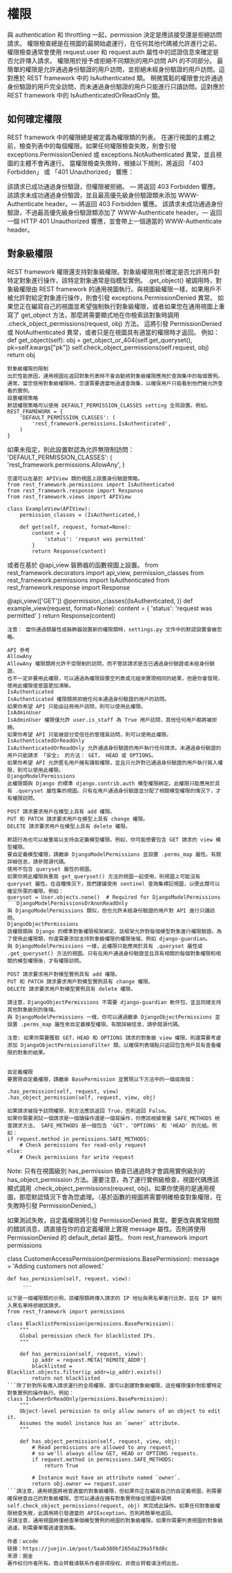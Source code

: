 # 權限
與 authentication 和 throttling 一起，permission 決定是應該接受還是拒絕訪問請求。
權限檢查總是在視圖的最開始處運行，在任何其他代碼被允許進行之前。權限檢查通常會使用 request.user 和 request.auth 屬性中的認證信息來確定是否允許傳入請求。
權限用於授予或拒絕不同類別的用戶訪問 API 的不同部分。
最簡單的權限是允許通過身份驗證的用戶訪問，並拒絕未經身份驗證的用戶訪問。這對應於 REST framework 中的 IsAuthenticated 類。
稍微寬鬆的權限會允許通過身份驗證的用戶完全訪問，而未通過身份驗證的用戶只能進行只讀訪問。這對應於 REST framework 中的 IsAuthenticatedOrReadOnly 類。

## 如何確定權限
REST framework 中的權限總是被定義為權限類的列表。
在運行視圖的主體之前，檢查列表中的每個權限。如果任何權限檢查失敗，則會引發 exceptions.PermissionDenied 或 exceptions.NotAuthenticated 異常，並且視圖的主體不會再運行。
當權限檢查失敗時，根據以下規則，將返回 「403 Forbidden」 或 「401 Unauthorized」 響應：

該請求已成功通過身份驗證，但權限被拒絕。 — 將返回 403 Forbidden 響應。
該請求未成功通過身份驗證，並且最高優先級身份驗證類未添加 WWW-Authenticate header。— 將返回 403 Forbidden 響應。
該請求未成功通過身份驗證，不過最高優先級身份驗證類添加了 WWW-Authenticate header。— 返回一個 HTTP 401 Unauthorized 響應，並會帶上一個適當的 WWW-Authenticate header。

## 對象級權限
REST framework 權限還支持對象級權限。對象級權限用於確定是否允許用戶對特定對象進行操作，該特定對象通常是指模型實例。
.get_object() 被調用時，對象級權限由 REST framework 的通用視圖執行。與視圖級權限一樣，如果用戶不被允許對給定對象進行操作，則會引發 exceptions.PermissionDenied 異常。
如果您正在編寫自己的視圖並希望強制執行對象級權限，或者如果您在通用視圖上重寫了 get_object 方法，那麼將需要顯式地在你檢索該對象時調用 .check_object_permissions(request, obj) 方法。
這將引發 PermissionDenied 或 NotAuthenticated 異常，或者只是在視圖具有適當的權限時才返回。
例如：
def get_object(self):
    obj = get_object_or_404(self.get_queryset(), pk=self.kwargs["pk"])
    self.check_object_permissions(self.request, obj)
    return obj
```
對象級權限的限制
出於性能原因，通用視圖在返回對象列表時不會自動將對象級權限應用於查詢集中的每個實例。
通常，當您使用對象級權限時，您還需要適當地過濾查詢集，以確保用戶只能看到他們被允許查看的實例。
設置權限策略
默認權限策略可以使用 DEFAULT_PERMISSION_CLASSES setting 全局設置。例如。
REST_FRAMEWORK = {
    'DEFAULT_PERMISSION_CLASSES': (
        'rest_framework.permissions.IsAuthenticated',
    )
}
```
如果未指定，則此設置默認為允許無限制訪問：
'DEFAULT_PERMISSION_CLASSES': (
   'rest_framework.permissions.AllowAny',
)
```
您還可以在基於 APIView 類的視圖上設置身份驗證策略。
from rest_framework.permissions import IsAuthenticated
from rest_framework.response import Response
from rest_framework.views import APIView

class ExampleView(APIView):
    permission_classes = (IsAuthenticated,)

    def get(self, request, format=None):
        content = {
            'status': 'request was permitted'
        }
        return Response(content)
```
或者在基於 @api_view 裝飾器的函數視圖上設置。
from rest_framework.decorators import api_view, permission_classes
from rest_framework.permissions import IsAuthenticated
from rest_framework.response import Response

@api_view(['GET'])
@permission_classes((IsAuthenticated, ))
def example_view(request, format=None):
    content = {
        'status': 'request was permitted'
    }
    return Response(content)
```
注意： 當你通過類屬性或裝飾器設置新的權限類時，settings.py 文件中的默認設置會被忽略。

API 參考
AllowAny
AllowAny 權限類將允許不受限制的訪問，而不管該請求是否已通過身份驗證或未經身份驗證。
也不一定非要用此權限，可以通過為權限設置空列表或元組來實現相同的結果，但是你會發現，使用此權限使意圖更加清晰。
IsAuthenticated
IsAuthenticated 權限類將拒絕任何未通過身份驗證的用戶的訪問。
如果你希望 API 只能由註冊用戶訪問，則可以使用此權限。
IsAdminUser
IsAdminUser 權限僅允許 user.is_staff 為 True 用戶訪問，其他任何用戶都將被拒絕。
如果你希望 API 只能被部分受信任的管理員訪問，則可以使用此權限。
IsAuthenticatedOrReadOnly
IsAuthenticatedOrReadOnly 允許通過身份驗證的用戶執行任何請求。未通過身份驗證的用戶只能請求 「安全」 的方法： GET， HEAD 或 OPTIONS。
如果你希望 API 允許匿名用戶擁有讀取權限，並且只允許對已通過身份驗證的用戶執行寫入權限，則可以使用此權限。
DjangoModelPermissions
此權限類與 Django 的標準 django.contrib.auth 模型權限綁定。此權限只能應用於具有 .queryset 屬性集的視圖。只有在用戶通過身份驗證並分配了相關模型權限的情況下，才有權限訪問。

POST 請求要求用戶在模型上具有 add 權限。
PUT 和 PATCH 請求要求用戶在模型上具有 change 權限。
DELETE 請求要求用戶在模型上具有 delete 權限。

默認行為也可以被重寫以支持自定義模型權限。例如，你可能想要包含 GET 請求的 view 模型權限。
要自定義模型權限，請繼承 DjangoModelPermissions 並設置 .perms_map 屬性。有關詳細信息，請參閱源代碼。
使用不包含 queryset 屬性的視圖。
如果你將此權限與重寫 get_queryset() 方法的視圖一起使用，則視圖上可能沒有 queryset 屬性。在這種情況下，我們建議使用 sentinel 查詢集標記視圖，以便此類可以確定所需的權限。例如：
queryset = User.objects.none()  # Required for DjangoModelPermissions
```DjangoModelPermissionsOrAnonReadOnly
與 DjangoModelPermissions 類似，但也允許未經身份驗證的用戶對 API 進行只讀訪問。
DjangoObjectPermissions
該權限類與 Django 的標準對象權限框架綁定，該框架允許對每個模型對象進行權限驗證。為了使用此權限類，你還需要添加支持對象級權限的權限後端，例如 django-guardian。
與 DjangoModelPermissions 一樣，此權限只能應用於具有 .queryset 屬性或 .get_queryset() 方法的視圖。只有在用戶通過身份驗證並且具有相關的每個對象權限和相關的模型權限後，才有權限訪問。

POST 請求要求用戶對模型實例具有 add 權限。
PUT 和 PATCH 請求要求用戶對模型實例具有 change 權限。
DELETE 請求要求用戶對模型實例具有 delete 權限。

請注意，DjangoObjectPermissions 不需要 django-guardian 軟件包，並且同樣支持其他對象級別的後端。
與 DjangoModelPermissions 一樣，你可以通過繼承 DjangoObjectPermissions 並設置 .perms_map 屬性來自定義模型權限。有關詳細信息，請參閱源代碼。

注意: 如果你需要獲取 GET，HEAD 和 OPTIONS 請求的對象級 view 權限，則還需要考慮添加 DjangoObjectPermissionsFilter 類，以確保列表端點只返回包含用戶具有查看權限的對象的結果。


自定義權限
要實現自定義權限，請繼承 BasePermission 並實現以下方法中的一個或兩個：

.has_permission(self, request, view)
.has_object_permission(self, request, view, obj)

如果請求被授予訪問權限，則方法應該返回 True，否則返回 False。
如果你需要測試一個請求是一個讀操作還是一個寫操作，你應該根據常量 SAFE_METHODS 檢查請求方法， SAFE_METHODS 是一個包含 'GET'，'OPTIONS' 和 'HEAD' 的元組。例如：
if request.method in permissions.SAFE_METHODS:
    # Check permissions for read-only request
else:
    # Check permissions for write request
```
Note: 只有在視圖級別 has_permission 檢查已通過時才會調用實例級別的 has_object_permission 方法。還要注意，為了運行實例級檢查，視圖代碼應該顯式調用 .check_object_permissions(request, obj)。如果你使用的是通用視圖，那麼默認情況下會為您處理。（基於函數的視圖將需要明確檢查對象權限，在失敗時引發 PermissionDenied。）

如果測試失敗，自定義權限將引發 PermissionDenied 異常。要更改與異常相關的錯誤消息，請直接在你的自定義權限上實現 message 屬性。否則將使用 PermissionDenied 的 default_detail 屬性。
from rest_framework import permissions

class CustomerAccessPermission(permissions.BasePermission):
    message = 'Adding customers not allowed.'

    def has_permission(self, request, view):
         ...
```舉個栗子
以下是一個權限類的示例，該權限類將傳入請求的 IP 地址與黑名單進行比對，並在 IP 被列入黑名單時拒絕該請求。
from rest_framework import permissions

class BlacklistPermission(permissions.BasePermission):
    """
    Global permission check for blacklisted IPs.
    """

    def has_permission(self, request, view):
        ip_addr = request.META['REMOTE_ADDR']
        blacklisted = Blacklist.objects.filter(ip_addr=ip_addr).exists()
        return not blacklisted
```除了針對所有傳入請求運行的全局權限，還可以創建對象級權限，這些權限僅針對影響特定對象實例的操作執行。例如：
class IsOwnerOrReadOnly(permissions.BasePermission):
    """
    Object-level permission to only allow owners of an object to edit it.
    Assumes the model instance has an `owner` attribute.
    """

    def has_object_permission(self, request, view, obj):
        # Read permissions are allowed to any request,
        # so we'll always allow GET, HEAD or OPTIONS requests.
        if request.method in permissions.SAFE_METHODS:
            return True

        # Instance must have an attribute named `owner`.
        return obj.owner == request.user
```請注意，通用視圖將檢查適當的對象級權限，但如果你正在編寫自己的自定義視圖，則需要確保檢查自己的對象級權限。您可以通過在擁有對象實例後從視圖中調用 self.check_object_permissions(request, obj) 來完成此操作。如果任何對象級權限檢查失敗，此調用將引發適當的 APIException，否則將簡單地返回。
另請注意，通用視圖將僅檢查單個模型實例的視圖的對象級權限。如果你需要列表視圖的對象級過濾，則需要單獨過濾查詢集。

作者：wcode
链接：https://juejin.im/post/5aab380bf265da239a5f8d8c
来源：掘金
著作权归作者所有。商业转载请联系作者获得授权，非商业转载请注明出处。